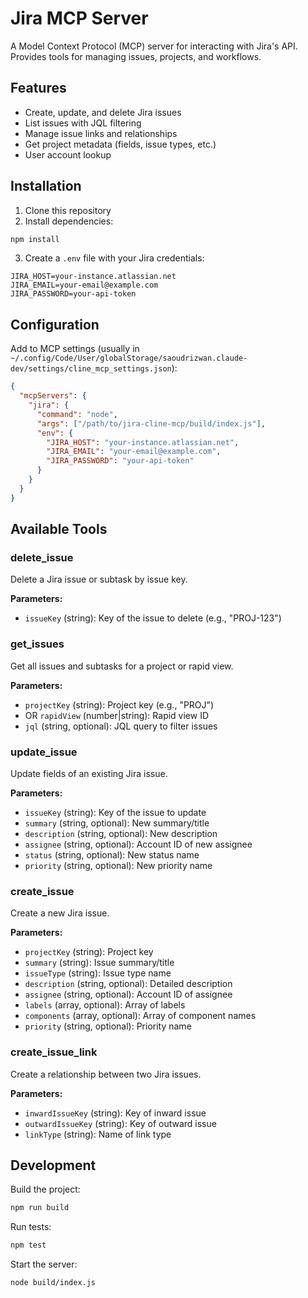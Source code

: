 # Jira MCP Server

A Model Context Protocol (MCP) server for interacting with Jira's API. Provides tools for managing issues, projects, and workflows.

## Features

- Create, update, and delete Jira issues
- List issues with JQL filtering
- Manage issue links and relationships
- Get project metadata (fields, issue types, etc.)
- User account lookup

## Installation

1. Clone this repository
2. Install dependencies:
```bash
npm install
```

3. Create a `.env` file with your Jira credentials:
```env
JIRA_HOST=your-instance.atlassian.net
JIRA_EMAIL=your-email@example.com
JIRA_PASSWORD=your-api-token
```

## Configuration

Add to MCP settings (usually in `~/.config/Code/User/globalStorage/saoudrizwan.claude-dev/settings/cline_mcp_settings.json`):
```json
{
  "mcpServers": {
    "jira": {
      "command": "node",
      "args": ["/path/to/jira-cline-mcp/build/index.js"],
      "env": {
        "JIRA_HOST": "your-instance.atlassian.net",
        "JIRA_EMAIL": "your-email@example.com",
        "JIRA_PASSWORD": "your-api-token"
      }
    }
  }
}
```

## Available Tools

### delete_issue
Delete a Jira issue or subtask by issue key.

**Parameters:**
- `issueKey` (string): Key of the issue to delete (e.g., "PROJ-123")

### get_issues
Get all issues and subtasks for a project or rapid view.

**Parameters:**
- `projectKey` (string): Project key (e.g., "PROJ")
- OR `rapidView` (number|string): Rapid view ID
- `jql` (string, optional): JQL query to filter issues

### update_issue
Update fields of an existing Jira issue.

**Parameters:**
- `issueKey` (string): Key of the issue to update
- `summary` (string, optional): New summary/title
- `description` (string, optional): New description
- `assignee` (string, optional): Account ID of new assignee
- `status` (string, optional): New status name
- `priority` (string, optional): New priority name

### create_issue
Create a new Jira issue.

**Parameters:**
- `projectKey` (string): Project key
- `summary` (string): Issue summary/title
- `issueType` (string): Issue type name
- `description` (string, optional): Detailed description
- `assignee` (string, optional): Account ID of assignee
- `labels` (array, optional): Array of labels
- `components` (array, optional): Array of component names
- `priority` (string, optional): Priority name

### create_issue_link
Create a relationship between two Jira issues.

**Parameters:**
- `inwardIssueKey` (string): Key of inward issue
- `outwardIssueKey` (string): Key of outward issue
- `linkType` (string): Name of link type

## Development

Build the project:
```bash
npm run build
```

Run tests:
```bash
npm test
```

Start the server:
```bash
node build/index.js
